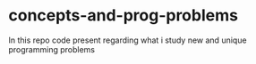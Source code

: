 # concepts-and-prog-problems
In this repo code present regarding what i study new and unique programming problems
